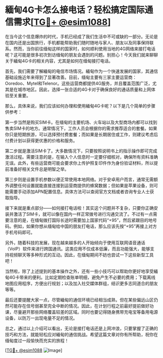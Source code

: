 # 緬甸4G卡怎么接电话？轻松搞定国际通信需求[[TG💪+ @esim1088](https://t.me/s/esim1088)]

在当今这个信息爆炸的时代，手机已经成了我们生活中不可或缺的一部分。无论是在国内还是出国旅行，手机都能帮助我们随时随地与家人、朋友以及同事保持联系。然而，当你前往缅甸这样的国家时，如何顺利使用当地的4G网络来接打电话呢？这可能是很多初次到访缅甸的朋友会遇到的问题。别担心！今天我们就来聊聊关于緬甸4G卡的相关内容，尤其是如何在缅甸接打电话。

首先，我们需要了解緬甸的电信市场情况。緬甸作为一个快速发展的国家，其通信基础设施近年来得到了显著改善。目前，缅甸主要有三家主要运营商：Ooredoo、Mytel和Telenor。这些运营商都提供4G服务，并且覆盖范围广泛，尤其是在城市地区。因此，选择一张合适的4G卡对于确保良好的通话质量和上网体验至关重要。

那么，具体来说，我们应该如何办理和使用緬甸4G卡呢？以下是几个简单的步骤供参考：

第一步当然是购买SIM卡。在缅甸的主要机场、火车站以及大型商场内都可以找到售卖SIM卡的地方。通常情况下，工作人员会根据你的需求推荐适合的套餐。如果你只是短期旅游，可以选择预付费套餐；而如果是长期居住或工作，则建议考虑后付费计划以获得更优惠的价格和服务。

第二步就是激活SIM卡了。大多数情况下，只要按照说明书上的指示操作即可完成激活过程。需要注意的是，在输入个人信息时一定要仔细核对，确保所有资料准确无误。此外，有些运营商可能会要求你上传护照复印件作为身份验证材料，所以提前准备好相关文件总是明智之举。

第三步则是设置手机参数以便正常使用本地网络。对于安卓用户而言，通常无需额外调整任何设置就能直接连接到运营商提供的蜂窝数据；但如果是苹果设备，则可能需要手动添加APN配置信息。具体方法可以查阅官方文档或者咨询专业人士获取指导。

接下来就是重点部分——如何接打电话啦！其实这个问题并不复杂，只要你正确安装并激活了SIM卡，就可以像在国内一样正常拨号进行沟通交流了。不过有一点需要注意的是，在缅甸拨打国际长途时需要加上国家代码“+95”，然后紧跟目的地号码。例如，如果你想从缅甸给中国的朋友打电话，那么应该先按“+95”再接上对方手机号码即可。

另外，随着科技的发展，现在越来越多的人开始倾向于使用互联网语音通话（VoIP）软件来进行跨国通讯。这类应用不仅成本低廉，而且功能强大，能够支持视频聊天等多种形式的互动。因此，在缅甸期间不妨也尝试一下这些新型工具吧！

当然啦，除了上述提到的基本操作之外，还有一些小技巧可以帮助你更好地享受緬甸4G卡带来的便利。比如定期检查账单明细，避免产生不必要的费用；下载离线地图应用程序，方便出行规划；以及加入社交媒体群组，结识更多志同道合的朋友等等。

最后还要提醒大家一点，尽管緬甸的通信环境已经相当成熟，但在某些偏远山区仍然可能存在信号弱甚至完全中断的情况。因此，在计划行程之前最好提前做好功课，尽量避开那些网络覆盖较差的区域。同时也要记得随身携带充电宝等备用电源设备，以防万一出现电量不足的情况。

总之，通过以上介绍可以看出，无论是接打电话还是上网冲浪，只要掌握了正确的技巧和方法，就能轻松应对緬甸的通信挑战。希望这篇文章对你有所帮助，祝你在缅甸度过一段愉快而充实的旅程！

[[TG💪+ @esim1088](https://t.me/s/esim1088) ![Image](https://i.postimg.cc/4NQfJmqS/Snipaste-2025-05-13-00-14-12.png)]